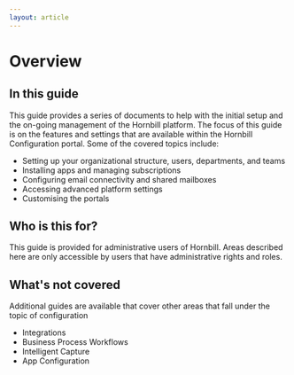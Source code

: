 ```yaml
---
layout: article
---
```

# Overview
## In this guide
This guide provides a series of documents to help with the initial setup and the on-going management of the Hornbill platform.  The focus of this guide is on the features and settings that are available within the Hornbill Configuration portal. Some of the covered topics include:
* Setting up your organizational structure, users, departments, and teams
* Installing apps and managing subscriptions
* Configuring email connectivity and shared mailboxes
* Accessing advanced platform settings
* Customising the portals
## Who is this for?
This guide is provided for administrative users of Hornbill. Areas described here are only accessible by users that have administrative rights and roles.  
## What's not covered
Additional guides are available that cover other areas that fall under the topic of configuration
* Integrations
* Business Process Workflows
* Intelligent Capture
* App Configuration
